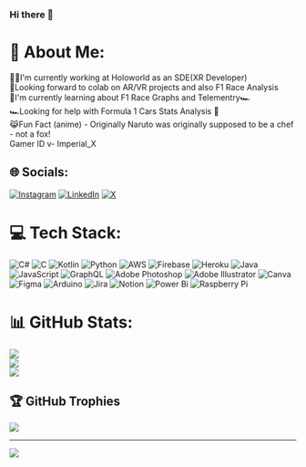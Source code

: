 ### Hi there 👋
# 💫 About Me:
👨‍💻I'm currently working at Holoworld as an SDE(XR Developer)<br>🤝Looking forward to colab on AR/VR projects and also F1 Race Analysis<br>🌱I'm currently learning about F1 Race Graphs and Telementry🏎️<br>🏎️Looking for help with Formula 1 Cars Stats Analysis 🏁<br>😹Fun Fact (anime) - Originally Naruto was originally supposed to be a chef - not a fox! <br> Gamer ID v- Imperial_X


## 🌐 Socials:
[![Instagram](https://img.shields.io/badge/Instagram-%23E4405F.svg?logo=Instagram&logoColor=white)](https://instagram.com/__.k.u.n.a.l._s_) [![LinkedIn](https://img.shields.io/badge/LinkedIn-%230077B5.svg?logo=linkedin&logoColor=white)](https://linkedin.com/in/kunal--s) [![X](https://img.shields.io/badge/X-black.svg?logo=X&logoColor=white)](https://x.com/Kunal_S_) 

# 💻 Tech Stack:
![C#](https://img.shields.io/badge/c%23-%23239120.svg?style=plastic&logo=csharp&logoColor=white) ![C](https://img.shields.io/badge/c-%2300599C.svg?style=plastic&logo=c&logoColor=white) ![Kotlin](https://img.shields.io/badge/kotlin-%237F52FF.svg?style=plastic&logo=kotlin&logoColor=white) ![Python](https://img.shields.io/badge/python-3670A0?style=plastic&logo=python&logoColor=ffdd54) ![AWS](https://img.shields.io/badge/AWS-%23FF9900.svg?style=plastic&logo=amazon-aws&logoColor=white) ![Firebase](https://img.shields.io/badge/firebase-%23039BE5.svg?style=plastic&logo=firebase) ![Heroku](https://img.shields.io/badge/heroku-%23430098.svg?style=plastic&logo=heroku&logoColor=white) ![Java](https://img.shields.io/badge/java-%23ED8B00.svg?style=plastic&logo=openjdk&logoColor=white) ![JavaScript](https://img.shields.io/badge/javascript-%23323330.svg?style=plastic&logo=javascript&logoColor=%23F7DF1E) ![GraphQL](https://img.shields.io/badge/-GraphQL-E10098?style=plastic&logo=graphql&logoColor=white) ![Adobe Photoshop](https://img.shields.io/badge/adobe%20photoshop-%2331A8FF.svg?style=plastic&logo=adobe%20photoshop&logoColor=white) ![Adobe Illustrator](https://img.shields.io/badge/adobe%20illustrator-%23FF9A00.svg?style=plastic&logo=adobe%20illustrator&logoColor=white) ![Canva](https://img.shields.io/badge/Canva-%2300C4CC.svg?style=plastic&logo=Canva&logoColor=white) ![Figma](https://img.shields.io/badge/figma-%23F24E1E.svg?style=plastic&logo=figma&logoColor=white) ![Arduino](https://img.shields.io/badge/-Arduino-00979D?style=plastic&logo=Arduino&logoColor=white) ![Jira](https://img.shields.io/badge/jira-%230A0FFF.svg?style=plastic&logo=jira&logoColor=white) ![Notion](https://img.shields.io/badge/Notion-%23000000.svg?style=plastic&logo=notion&logoColor=white) ![Power Bi](https://img.shields.io/badge/power_bi-F2C811?style=plastic&logo=powerbi&logoColor=black) ![Raspberry Pi](https://img.shields.io/badge/-RaspberryPi-C51A4A?style=plastic&logo=Raspberry-Pi)
# 📊 GitHub Stats:
![](https://github-readme-stats.vercel.app/api?username=TheOfficialBug&theme=dark&hide_border=false&include_all_commits=true&count_private=false)<br/>
![](https://github-readme-streak-stats.herokuapp.com/?user=TheOfficialBug&theme=dark&hide_border=false)<br/>
![](https://github-readme-stats.vercel.app/api/top-langs/?username=TheOfficialBug&theme=dark&hide_border=false&include_all_commits=true&count_private=false&layout=compact)

## 🏆 GitHub Trophies
![](https://github-profile-trophy.vercel.app/?username=TheOfficialBug&theme=radical&no-frame=true&no-bg=true&margin-w=4)

---
[![](https://visitcount.itsvg.in/api?id=TheOfficialBug&icon=0&color=0)](https://visitcount.itsvg.in)
